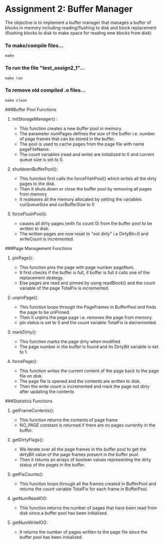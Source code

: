 # Assignment 2: Buffer Manager

The objective is to implement a buffer manager that manages a buffer of blocks in memory including reading/flushing to disk and block replacement (flushing blocks to disk to make space for reading new blocks from disk)

### To make/compile files...
```
make
```

### To run the file "test_assign2_1"...
```
make run
```

### To remove old compiled .o files...
```
make clean
``` 

###Buffer Pool Functions

1. initStorageManager() : 
	- This function creates a new buffer pool in memory.
	- The parameter numPages defines the size of the buffer i.e. number of page frames that can be stored in the buffer.
	- The pool is used to cache pages from the page file with name pageFileName. 
	- The count variables (read and write) are initialized to 0 and current queue size is set to 0.

2. shutdownBufferPool():
	- This function first calls the forceFlishPool() which writes all the dirty pages to the disk.
	- Then it shuts down or close the buffer pool by removing all pages from memory
	- It realeases all the memory allocated by setting the variables curQueueSize and curBufferSize to 0

3. forceFlushPool():
	-  causes all dirty pages (with fix count 0) from the buffer pool to be written to disk.
	- The written pages are now reset to "not dirty" i.e DirtyBit=0 and writeCount is incremented.

###Page Management Functions

1. pinPage():
	- This function pins the page with page number pageNum.
	- It first checks if the buffer is full, if buffer is full it calls one of the replacement strategy.
	- Else pages are read and pinned by using readBlock() and the count variable of the page TotalFix is incremented.

2. unpinPage():
	- This function loops through the PageFrames in BufferPool and finds the page to be unPinned.
	- Then it unpins the page page i.e. removes the page from memory.
	- pin status is set to 0 and the count variable TotalFix is decremented.

3. markDirty():
	- This function marks the page dirty when modified
	- The page number in the buffer is found and its DirtyBit variable is set to 1.

4. forcePage():
	- This function writes the current content of the page back to the page file on disk.
	- The page file is opened and the contents are written to disk.
	- Then the write count is incremented and mark the page not dirty after updating the contents

###Statistics Functions

1. getFrameContents():
	- This function returns the contents of page frame
	- NO_PAGE constant is returned if there are no pages currently in the buffer.

2. getDirtyFlags():
	- We iterate over all the page frames in the buffer pool to get the dirtyBit value of the page frames present in the buffer pool.
	- Then it returns an arrays of boolean values representing the dirty status of the pages in the buffer.

3. getFixCounts():
	- This function loops through all the frames created in BufferPool and returns the count variable TotalFix for each frame in BufferPool.

4. getNumReadIO():
	- This function returns the number of pages that have been read from disk since a buffer pool has been initialized. 

5. getNumWriteIO():
	- It returns the number of pages written to the page file since the buffer pool has been initialized.
































